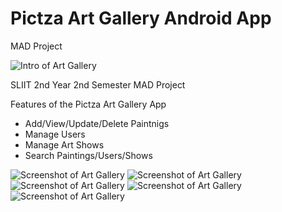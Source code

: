 # Pictza Art Gallery Android App 
 MAD Project

![Intro of Art Gallery](https://raw.githubusercontent.com/Fasliya/Pictza-Art-Gallery-App/master/screenshots/1.png)
 
 SLIIT 2nd Year 2nd Semester MAD Project
 
 Features of the Pictza Art Gallery App
 - Add/View/Update/Delete Paintnigs
 - Manage Users
 - Manage Art Shows
 - Search Paintings/Users/Shows
  
![Screenshot of Art Gallery](https://raw.githubusercontent.com/Fasliya/Pictza-Art-Gallery-App/master/screenshots/2.png)
![Screenshot of Art Gallery](https://raw.githubusercontent.com/Fasliya/Pictza-Art-Gallery-App/master/screenshots/3.png)
![Screenshot of Art Gallery](https://raw.githubusercontent.com/Fasliya/Pictza-Art-Gallery-App/master/screenshots/4.png)
![Screenshot of Art Gallery](https://raw.githubusercontent.com/Fasliya/Pictza-Art-Gallery-App/master/screenshots/5.png)
![Screenshot of Art Gallery](https://raw.githubusercontent.com/Fasliya/Pictza-Art-Gallery-App/master/screenshots/6.png)

